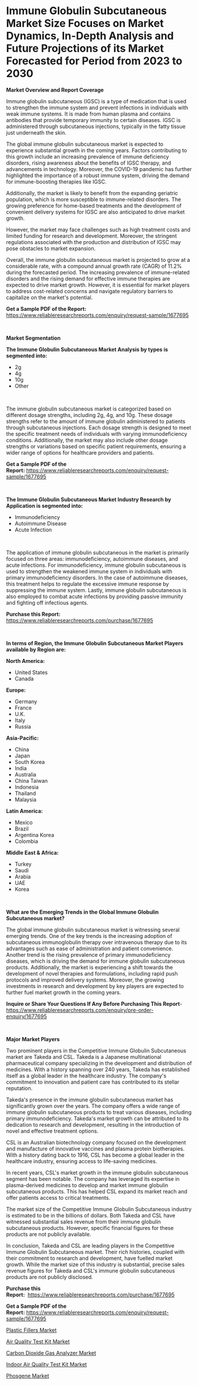 <p><h1>Immune Globulin Subcutaneous Market Size Focuses on Market Dynamics, In-Depth Analysis and Future Projections of its Market Forecasted for Period from 2023 to 2030</h1></p><p><strong>Market Overview and Report Coverage</strong></p>
<p><p>Immune globulin subcutaneous (IGSC) is a type of medication that is used to strengthen the immune system and prevent infections in individuals with weak immune systems. It is made from human plasma and contains antibodies that provide temporary immunity to certain diseases. IGSC is administered through subcutaneous injections, typically in the fatty tissue just underneath the skin.</p><p>The global immune globulin subcutaneous market is expected to experience substantial growth in the coming years. Factors contributing to this growth include an increasing prevalence of immune deficiency disorders, rising awareness about the benefits of IGSC therapy, and advancements in technology. Moreover, the COVID-19 pandemic has further highlighted the importance of a robust immune system, driving the demand for immune-boosting therapies like IGSC.</p><p>Additionally, the market is likely to benefit from the expanding geriatric population, which is more susceptible to immune-related disorders. The growing preference for home-based treatments and the development of convenient delivery systems for IGSC are also anticipated to drive market growth.</p><p>However, the market may face challenges such as high treatment costs and limited funding for research and development. Moreover, the stringent regulations associated with the production and distribution of IGSC may pose obstacles to market expansion.</p><p>Overall, the immune globulin subcutaneous market is projected to grow at a considerable rate, with a compound annual growth rate (CAGR) of 11.2% during the forecasted period. The increasing prevalence of immune-related disorders and the rising demand for effective immune therapies are expected to drive market growth. However, it is essential for market players to address cost-related concerns and navigate regulatory barriers to capitalize on the market's potential.</p></p>
<p><strong>Get a Sample PDF of the Report:</strong> <a href="https://www.reliableresearchreports.com/enquiry/request-sample/1677695">https://www.reliableresearchreports.com/enquiry/request-sample/1677695</a></p>
<p>&nbsp;</p>
<p><strong>Market Segmentation</strong></p>
<p><strong>The Immune Globulin Subcutaneous Market Analysis by types is segmented into:</strong></p>
<p><ul><li>2g</li><li>4g</li><li>10g</li><li>Other</li></ul></p>
<p>&nbsp;</p>
<p><p>The immune globulin subcutaneous market is categorized based on different dosage strengths, including 2g, 4g, and 10g. These dosage strengths refer to the amount of immune globulin administered to patients through subcutaneous injections. Each dosage strength is designed to meet the specific treatment needs of individuals with varying immunodeficiency conditions. Additionally, the market may also include other dosage strengths or variations based on specific patient requirements, ensuring a wider range of options for healthcare providers and patients.</p></p>
<p><strong>Get a Sample PDF of the Report:</strong>&nbsp;<a href="https://www.reliableresearchreports.com/enquiry/request-sample/1677695">https://www.reliableresearchreports.com/enquiry/request-sample/1677695</a></p>
<p>&nbsp;</p>
<p><strong>The Immune Globulin Subcutaneous Market Industry Research by Application is segmented into:</strong></p>
<p><ul><li>Immunodeficiency</li><li>Autoimmune Disease</li><li>Acute Infection</li></ul></p>
<p>&nbsp;</p>
<p><p>The application of immune globulin subcutaneous in the market is primarily focused on three areas: immunodeficiency, autoimmune diseases, and acute infections. For immunodeficiency, immune globulin subcutaneous is used to strengthen the weakened immune system in individuals with primary immunodeficiency disorders. In the case of autoimmune diseases, this treatment helps to regulate the excessive immune response by suppressing the immune system. Lastly, immune globulin subcutaneous is also employed to combat acute infections by providing passive immunity and fighting off infectious agents.</p></p>
<p><strong>Purchase this Report:</strong>&nbsp; <a href="https://www.reliableresearchreports.com/purchase/1677695">https://www.reliableresearchreports.com/purchase/1677695</a></p>
<p>&nbsp;</p>
<p><strong>In terms of Region, the Immune Globulin Subcutaneous Market Players available by Region are:</strong></p>
<p>
    <p> <strong> North America: </strong>
        <ul>
            <li>United States</li>
            <li>Canada</li>
        </ul>
        </p> 
    <p> <strong> Europe: </strong>
        <ul>
            <li>Germany</li>
            <li>France</li>
            <li>U.K.</li>
            <li>Italy</li>
            <li>Russia</li>
        </ul>
        </p> 
    <p> <strong> Asia-Pacific: </strong>
        <ul>
            <li>China</li>
            <li>Japan</li>
            <li>South Korea</li>
            <li>India</li>
            <li>Australia</li>
            <li>China Taiwan</li>
            <li>Indonesia</li>
            <li>Thailand</li>
            <li>Malaysia</li>
        </ul>
        </p> 
    <p> <strong> Latin America: </strong>
        <ul>
            <li>Mexico</li>
            <li>Brazil</li>
            <li>Argentina Korea</li>
            <li>Colombia</li>
        </ul>
        </p> 
    <p> <strong> Middle East & Africa: </strong>
        <ul>
            <li>Turkey</li>
            <li>Saudi</li>
            <li>Arabia</li>
            <li>UAE</li>
            <li>Korea</li>
        </ul>
    </p>
    </p>
<p>&nbsp;</p>
<p><strong>What are the Emerging Trends in the Global Immune Globulin Subcutaneous market?</strong></p>
<p><p>The global immune globulin subcutaneous market is witnessing several emerging trends. One of the key trends is the increasing adoption of subcutaneous immunoglobulin therapy over intravenous therapy due to its advantages such as ease of administration and patient convenience. Another trend is the rising prevalence of primary immunodeficiency diseases, which is driving the demand for immune globulin subcutaneous products. Additionally, the market is experiencing a shift towards the development of novel therapies and formulations, including rapid push protocols and improved delivery systems. Moreover, the growing investments in research and development by key players are expected to further fuel market growth in the coming years.</p></p>
<p><strong>Inquire or Share Your Questions If Any Before Purchasing This Report</strong>- <a href="https://www.reliableresearchreports.com/enquiry/pre-order-enquiry/1677695">https://www.reliableresearchreports.com/enquiry/pre-order-enquiry/1677695</a></p>
<p>&nbsp;</p>
<p><strong>Major Market Players</strong></p>
<p><p>Two prominent players in the Competitive Immune Globulin Subcutaneous market are Takeda and CSL. Takeda is a Japanese multinational pharmaceutical company specializing in the development and distribution of medicines. With a history spanning over 240 years, Takeda has established itself as a global leader in the healthcare industry. The company's commitment to innovation and patient care has contributed to its stellar reputation.</p><p>Takeda's presence in the immune globulin subcutaneous market has significantly grown over the years. The company offers a wide range of immune globulin subcutaneous products to treat various diseases, including primary immunodeficiency. Takeda's market growth can be attributed to its dedication to research and development, resulting in the introduction of novel and effective treatment options.</p><p>CSL is an Australian biotechnology company focused on the development and manufacture of innovative vaccines and plasma protein biotherapies. With a history dating back to 1916, CSL has become a global leader in the healthcare industry, ensuring access to life-saving medicines.</p><p>In recent years, CSL's market growth in the immune globulin subcutaneous segment has been notable. The company has leveraged its expertise in plasma-derived medicines to develop and market immune globulin subcutaneous products. This has helped CSL expand its market reach and offer patients access to critical treatments.</p><p>The market size of the Competitive Immune Globulin Subcutaneous industry is estimated to be in the billions of dollars. Both Takeda and CSL have witnessed substantial sales revenue from their immune globulin subcutaneous products. However, specific financial figures for these products are not publicly available.</p><p>In conclusion, Takeda and CSL are leading players in the Competitive Immune Globulin Subcutaneous market. Their rich histories, coupled with their commitment to research and development, have fuelled market growth. While the market size of this industry is substantial, precise sales revenue figures for Takeda and CSL's immune globulin subcutaneous products are not publicly disclosed.</p></p>
<p><strong>Purchase this Report:</strong>&nbsp;&nbsp;<a href="https://www.reliableresearchreports.com/purchase/1677695">https://www.reliableresearchreports.com/purchase/1677695</a></p>
<p></p>
<p><strong>Get a Sample PDF of the Report:</strong>&nbsp;<a href="https://www.reliableresearchreports.com/enquiry/request-sample/1677695">https://www.reliableresearchreports.com/enquiry/request-sample/1677695</a></p>
<p><p><a href="https://github.com/merzlyukov93/Market-Research-Report-List-1/blob/main/plastic-fillers-market.md">Plastic Fillers Market</a></p><p><a href="https://medium.com/@joanacasper19/air-quality-test-kit-market-insight-market-trends-growth-forecasted-from-2023-to-2030-19de45033711">Air Quality Test Kit Market</a></p><p><a href="https://medium.com/@boydsmitham726/carbon-dioxide-gas-analyzer-market-trends-and-market-analysis-forecasted-for-period-2023-2030-709c513bd740">Carbon Dioxide Gas Analyzer Market</a></p><p><a href="https://medium.com/@cierrahayes645/indoor-air-quality-test-kit-market-report-reveals-the-latest-trends-and-growth-opportunities-of-b9e1ff5a12d4">Indoor Air Quality Test Kit Market</a></p><p><a href="https://github.com/melchekhinf/Market-Research-Report-List-1/blob/main/phosgene-market.md">Phosgene Market</a></p></p>